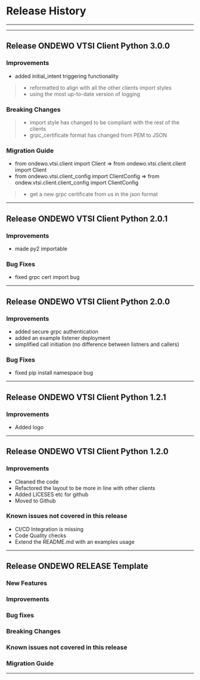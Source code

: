 # Release History
*****************
*****************
## Release ONDEWO VTSI Client Python 3.0.0

### Improvements
* added initial_intent triggering functionality
> * reformatted to align with all the other clients import styles
> * using the most up-to-date version of logging

### Breaking Changes
> * import style has changed to be compliant with the rest of the clients
> * grpc_certificate format has changed from PEM to JSON

### Migration Guide
* from ondewo.vtsi.client import Client => from ondewo.vtsi.client.client import Client
* from ondewo.vtsi.client_config import ClientConfig => from ondew.vtsi.client.client_config import ClientConfig
> * get a new grpc certificate from us in the json format

*****************
## Release ONDEWO VTSI Client Python 2.0.1

### Improvements

* made py2 importable

### Bug Fixes

* fixed grpc cert import bug

*****************
## Release ONDEWO VTSI Client Python 2.0.0

### Improvements

* added secure grpc authentication
* added an example listener deployment
* simplified call initiation (no difference between listners and callers)

### Bug Fixes

* fixed pip install namespace bug

*****************

## Release ONDEWO VTSI Client Python 1.2.1

### Improvements

* Added logo

*****************
## Release ONDEWO VTSI Client Python 1.2.0

### Improvements

* Cleaned the code
* Refactored the layout to be more in line with other clients
* Added LICESES etc for github
* Moved to Github

### Known issues not covered in this release
 * CI/CD Integration is missing
 * Code Quality checks
 * Extend the README.md with an examples usage 

*****************
## Release ONDEWO RELEASE Template
### New Features
### Improvements
### Bug fixes
### Breaking Changes
### Known issues not covered in this release
### Migration Guide

*****************
